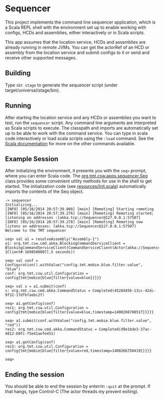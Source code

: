 Sequencer
=========

This project implements the command line sequencer application, which is a Scala REPL shell
with the environment set up to enable working with configs, HCDs and assemblies, either
interactively or in Scala scripts.

This app assumes that the location service, HCDs and assemblies are already running in remote JVMs.
You can get the actorRef of an HCD or assembly from the location service and submit configs to it 
or send and receive other supported messages.

Building
--------

Type `sbt stage` to generate the sequencer script (under target/universal/stage/bin).

Running
-------

After starting the location service and any HCDs or assemblies you want to test, run the `sequencer` script.
Any command line arguments are interpreted as Scala scripts to execute.
The classpath and imports are automatically set up to be able to work with the command service.
You can type in scala code interactively or load scala scripts using the `:load` command.
See the [Scala documentation](http://docs.scala-lang.org/scala/2.11/) for more on the other commands available.

Example Session
---------------

After initializing the environment, it presents you with the `seq>` prompt, where you can enter Scala code.
The [org.tmt.csw.apps.sequencer.Seq](src/main/scala/org/tmt/csw/apps/sequencer/Seq.scala) class provides 
some convenient utility methods for use in the shell to
get started. 
The initialization code (see [resources/Init.scala](src/main/resources/Init.scala)) automatically imports 
the contents of the Seq object.

    -> sequencer
    Initializing...
    [INFO] [05/16/2014 20:57:39.068] [main] [Remoting] Starting remoting
    [INFO] [05/16/2014 20:57:39.276] [main] [Remoting] Remoting started; listening on addresses :[akka.tcp://Sequencer@127.0.0.1:57507]
    [INFO] [05/16/2014 20:57:39.278] [main] [Remoting] Remoting now listens on addresses: [akka.tcp://Sequencer@127.0.0.1:57507]
    Welcome to the TMT sequencer
    
    seq> val a1 = resolveAssembly("Assembly-1")
    a1: org.tmt.csw.cmd.akka.BlockingCommandServiceClient = BlockingCommandServiceClient(CommandServiceClient(Actor[akka://Sequencer/user/Assembly-1Client#-1698508007],5 seconds))
    
    seq> val conf = Configuration().withValue("config.tmt.mobie.blue.filter.value", "blue")
    conf: org.tmt.csw.util.Configuration = config{tmt{mobie{blue{filter{value=blue}}}}}
    
    seq> val s = a1.submit(conf)
    s: org.tmt.csw.cmd.akka.CommandStatus = Completed(4528d456-13cc-42dc-9f32-17dfbfaebc2f)
    
    seq> a1.getConfig(conf)
    res1: org.tmt.csw.util.Configuration = config{tmt{mobie{blue{filter{value=blue,timestamp=1400266708517}}}}}
    
    seq> a1.submit(conf.withValue("config.tmt.mobie.blue.filter.value", "red"))
    res2: org.tmt.csw.cmd.akka.CommandStatus = Completed(d9e1bde3-37ac-4812-b0fc-f5e41aefe451)
    
    seq> a1.getConfig(conf)
    res3: org.tmt.csw.util.Configuration = config{tmt{mobie{blue{filter{value=red,timestamp=1400266750419}}}}}
    
    seq> 


Ending the session
------------------

You should be able to end the session by enterrin `:quit` at the prompt. 
If that hangs, type Control-C (The actor threads my prevent exiting).

